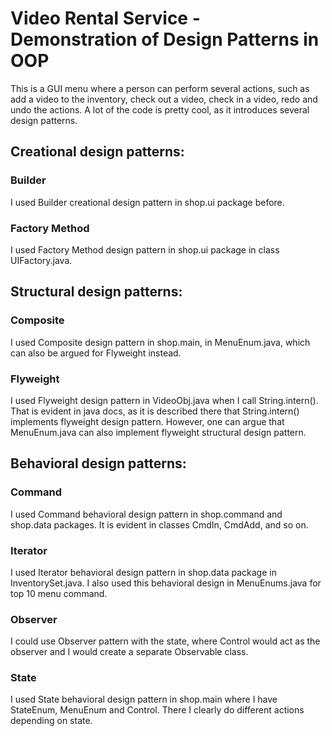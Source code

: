 # Video Rental Service - Demonstration of Design Patterns in OOP
This is a GUI menu where a person can perform several actions, such as add a video to the inventory, check out a video, check in a video, redo and undo the actions. A lot of the code is pretty cool, as it introduces several design patterns. 

## Creational design patterns:
### Builder 
I used Builder creational design pattern in shop.ui package before.
### Factory Method
I used Factory Method design pattern in shop.ui package in class UIFactory.java.

## Structural design patterns:
### Composite 
I used Composite design pattern in shop.main, in MenuEnum.java, which can also be argued for Flyweight instead.
### Flyweight 
I used Flyweight design pattern in VideoObj.java when I call String.intern(). That is evident in java docs, as it is described there that String.intern() implements flyweight design pattern. However, one can argue that MenuEnum.java can also implement flyweight structural design pattern.

## Behavioral design patterns:
### Command 
I used Command behavioral design pattern in shop.command and shop.data packages. It is evident in classes CmdIn, CmdAdd, and so on.
### Iterator 
I used Iterator behavioral design pattern in shop.data package in InventorySet.java. 
I also used this behavioral design in MenuEnums.java for top 10 menu command.
### Observer 
I could use Observer pattern with the state, where Control would act as the
observer and I would create a separate Observable class.
### State 
I used State behavioral design pattern in shop.main where I have StateEnum, MenuEnum and Control. There I clearly do different actions depending on state.
